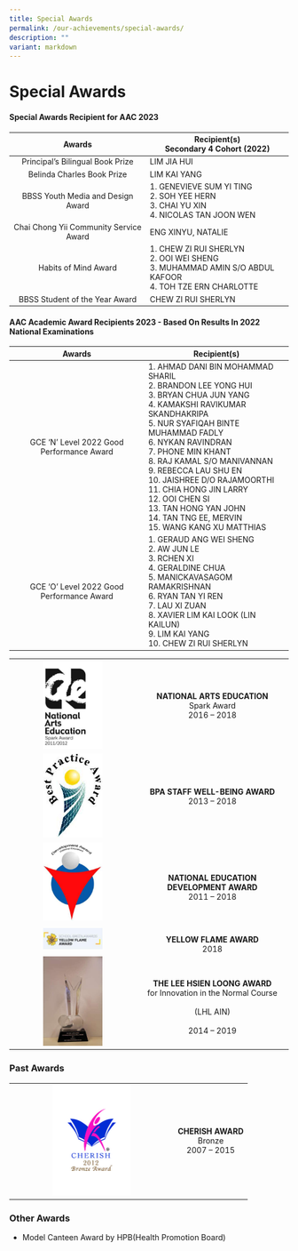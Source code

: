 ```yaml
---
title: Special Awards
permalink: /our-achievements/special-awards/
description: ""
variant: markdown
---
```

# Special Awards

#### Special Awards Recipient for AAC 2023

|            Awards                  |          **Recipient(s)**<br>Secondary 4 Cohort (2022)                    |
|:-------------------:|----------------|
|    Principal’s Bilingual Book Prize    | LIM JIA HUI                                                                                                        |
|       Belinda Charles Book Prize       | LIM KAI YANG                                                                                                   |
|         BBSS Youth Media and Design Award         | 1.       GENEVIEVE SUM YI TING<br>2.       SOH YEE HERN<br>3.       CHAI YU XIN<br>4.       NICOLAS TAN JOON WEN |
| Chai Chong Yii Community Service Award | ENG XINYU, NATALIE                                                                                                                  |
|          Habits of Mind Award          | 1.       CHEW ZI RUI SHERLYN<br>2.       OOI WEI SHENG<br>3.       MUHAMMAD AMIN S/O ABDUL KAFOOR<br>4.       TOH TZE ERN CHARLOTTE |
|     BBSS Student of the Year Award     | CHEW ZI RUI SHERLYN                                                                                                             |

#### AAC Academic Award Recipients 2023 - Based On Results In 2022 National Examinations


|           Awards         |                Recipient(s)           |
|:-------------:|----------------|
| GCE ‘N’ Level 2022 Good Performance Award | 1.       AHMAD DANI BIN MOHAMMAD SHARIL<br>2.       BRANDON LEE YONG HUI<br>3.       BRYAN CHUA JUN YANG<br>4.       KAMAKSHI RAVIKUMAR SKANDHAKRIPA<br>5.      NUR SYAFIQAH BINTE MUHAMMAD FADLY<br>6.       NYKAN RAVINDRAN<br>7.       PHONE MIN KHANT<br>8.       RAJ KAMAL S/O MANIVANNAN<br>9.       REBECCA LAU SHU EN<br>10.   JAISHREE D/O RAJAMOORTHI<br>11.   CHIA HONG JIN LARRY<br>12.   OOI CHEN SI<br>13.   TAN HONG YAN JOHN<br>14.   TAN TNG EE, MERVIN<br>15.   WANG KANG XU MATTHIAS                     |
| GCE ‘O’ Level 2022 Good Performance Award | 1.       GERAUD ANG WEI SHENG<br>2.       AW JUN LE<br>3.       RCHEN XI<br>4.       GERALDINE CHUA<br>5.       MANICKAVASAGOM RAMAKRISHNAN<br>6.       RYAN TAN YI REN<br>7.       LAU XI ZUAN<br>8.       XAVIER LIM KAI LOOK (LIN KAILUN)<br>9.       LIM KAI YANG<br>10.   CHEW ZI RUI SHERLYN |

|   |                                                                                                          |
|:---:|:---------------------------:|
| <img src="/images/Our%20Achievements/NAEA%20Spark%20final%20-%20vert.jpg" style="width:50%"> |                           **NATIONAL ARTS EDUCATION**<br>Spark Award<br>2016 – 2018                          |
| <img src="/images/Our%20Achievements/BPA.jpg" style="width:50%"> |                                 **BPA STAFF WELL-BEING AWARD**<br>2013 – 2018                                |
| <img src="/images/Our%20Achievements/DA(NE)%20logo.jpg" style="width:50%"> |                         <br>**NATIONAL EDUCATION DEVELOPMENT AWARD**<br>2011 – 2018                        |
| <img src="/images/Our%20Achievements/YELLOW%20FLAME%20AWARD.jpg" style="width:50%"> |                                      <br>**YELLOW FLAME AWARD**<br>2018                                      |
| <img src="/images/Our%20Achievements/IMG_3195.jpg" style="width:50%"> | <br>**THE LEE HSIEN LOONG AWARD**<br>for Innovation in the Normal Course<br><br>(LHL AIN)<br><br>2014 – 2019 |

### Past Awards

|   |   |
|:---:|:---:|
|  <img src="/images/Our%20Achievements/CHERISH%20Bronze%202012.jpg" style="width:50%"> |  **CHERISH AWARD** <br>Bronze<br>2007&nbsp;–&nbsp;2015 |

### Other Awards

*   Model Canteen Award by HPB(Health Promotion Board)